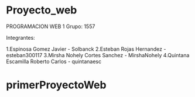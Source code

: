 # Proyecto_web

PROGRAMACION WEB 1
Grupo: 1557

Integrantes:

1.Espinosa Gomez Javier - Solbanck
2.Esteban Rojas Hernandez - esteban300117
3.Mirsha Nohely Cortes Sanchez - MirshaNohely
4.Quintana Escamilla Roberto Carlos - quintanaesc
# primerProyectoWeb
